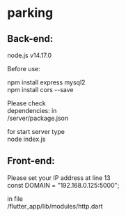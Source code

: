 # parking

## Back-end:
node.js v14.17.0

Before use:

npm install express mysql2<br>
npm install cors --save

Please check<br>
dependencies: in<br>
/server/package.json

for start server type<br>
node index.js


## Front-end:

Please set your IP address at line 13<br>
const DOMAIN = "192.168.0.125:5000";

in file<br>
/flutter_app/lib/modules/http.dart

